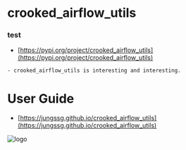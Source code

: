 # crooked_airflow_utils
### test

- [https://pypi.org/project/crooked_airflow_utils](https://pypi.org/project/crooked_airflow_utils)

```
- crooked_airflow_utils is interesting and interesting.
```

# User Guide
- [https://jungssg.github.io/crooked_airflow_utils](https://jungssg.github.io/crooked_airflow_utils)

![logo](https://jungssg.github.io/crooked_airflow_utils/img/social_preview.png)
